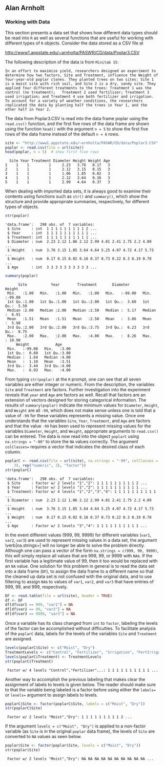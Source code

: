 ## Alan Arnholt

### Working with Data





This section presents a data set that shows how different data types should be read into `R` as well as several functions that are useful for working with different types of `R` objects.  Consider the data stored as a CSV file at

http://www1.appstate.edu/~arnholta/PASWR/CD/data/Poplar3.CSV


The following description of the data is from `Minitab 15`:

```
In an effort to maximize yield, researchers designed an experiment to determine how two factors, Site and Treatment, influence the Weight of four-year-old poplar clones. They planted trees on two sites: Site 1 is a moist site with rich soil, and Site 2 is a dry, sandy site. They applied four different treatments to the trees: Treatment 1 was the control (no treatment);   Treatment 2 used fertilizer; Treatment 3 used irrigation; and Treatment 4 use both fertilizer and irrigation. To account for a variety of weather conditions, the researchers replicated the data by planting half the trees in Year 1, and the other half in Year 2.
```

The data from Poplar3.CSV is read into the data frame poplar using the `read.csv()` function, and the first five rows of the data frame are shown using the function `head()` with the argument `n = 5` to show the first five rows of the data frame instead of the default `n = 6` rows.



```r
site <- "http://www1.appstate.edu/~arnholta/PASWR/CD/data/Poplar3.CSV"
poplar <- read.csv(file = url(site))
head(poplar, n = 5)  # show first five rows
```

```
  Site Year Treatment Diameter Height Weight Age
1    1    1         1     2.23   3.76   0.17   3
2    1    1         1     2.12   3.15   0.15   3
3    1    1         1     1.06   1.85   0.02   3
4    1    1         1     2.12   3.64   0.16   3
5    1    1         1     2.99   4.64   0.37   3
```


When dealing with imported data sets, it is always good to examine their contents using functions such as `str()` and `summary()`, which show the structure and provide appropriate summaries, respectively, for different types of objects.


```r
str(poplar)
```

```
'data.frame':	298 obs. of  7 variables:
 $ Site     : int  1 1 1 1 1 1 1 1 1 2 ...
 $ Year     : int  1 1 1 1 1 1 1 1 1 1 ...
 $ Treatment: int  1 1 1 1 1 1 1 1 1 1 ...
 $ Diameter : num  2.23 2.12 1.06 2.12 2.99 4.01 2.41 2.75 2.2 4.09 ...
 $ Height   : num  3.76 3.15 1.85 3.64 4.64 5.25 4.07 4.72 4.17 5.73 ...
 $ Weight   : num  0.17 0.15 0.02 0.16 0.37 0.73 0.22 0.3 0.19 0.78 ...
 $ Age      : int  3 3 3 3 3 3 3 3 3 3 ...
```

```r
summary(poplar)
```

```
      Site           Year        Treatment       Diameter          Height      
 Min.   :1.00   Min.   :1.00   Min.   :1.00   Min.   :-99.00   Min.   :-99.00  
 1st Qu.:1.00   1st Qu.:1.00   1st Qu.:2.00   1st Qu.:  3.60   1st Qu.:  5.50  
 Median :2.00   Median :2.00   Median :2.50   Median :  5.17   Median :  6.91  
 Mean   :1.51   Mean   :1.51   Mean   :2.50   Mean   :  3.86   Mean   :  5.90  
 3rd Qu.:2.00   3rd Qu.:2.00   3rd Qu.:3.75   3rd Qu.:  6.23   3rd Qu.:  8.75  
 Max.   :2.00   Max.   :2.00   Max.   :4.00   Max.   :  8.26   Max.   : 10.90  
     Weight            Age      
 Min.   :-99.00   Min.   :3.00  
 1st Qu.:  0.60   1st Qu.:3.00  
 Median :  1.64   Median :4.00  
 Mean   :  1.10   Mean   :3.51  
 3rd Qu.:  3.44   3rd Qu.:4.00  
 Max.   :  6.93   Max.   :4.00  
```


From typing `str(poplar)` at the `R` prompt, one can see that all seven variables are either integer or numeric.  From the description, the variables `Site` and `Treatment` are factors.  Further investigation into the experiment reveals that `year` and `Age` are factors as well. Recall that factors are an extension of vectors designed for storing categorical information.   The results of `summary(poplar)` indicate the minimum values for `Diameter`, `Height`, and `Weight` are all `-99`, which does not make sense unless one is told that a value of `-99` for these variables represents a missing value.  Once one understands that the variables `Site`, `Year`, `Treatment`, and `Age` are factors and that the value `-99` has been used to represent missing values for the variables `Diameter`, `Height`, and `Weight`, appropriate arguments to `read.csv()` can be entered.  The data is now read into the object `poplarC` using `na.strings = "-99"` to store the `NA` values correctly.  The argument `colClasses=` requires a vector that indicates the desired class of each column.


```r
poplarC <- read.csv(file = url(site), na.strings = "-99", colClasses = c(rep("factor", 
    3), rep("numeric", 3), "factor"))
str(poplarC)
```

```
'data.frame':	298 obs. of  7 variables:
 $ Site     : Factor w/ 2 levels "1","2": 1 1 1 1 1 1 1 1 1 2 ...
 $ Year     : Factor w/ 2 levels "1","2": 1 1 1 1 1 1 1 1 1 1 ...
 $ Treatment: Factor w/ 4 levels "1","2","3","4": 1 1 1 1 1 1 1 1 1 1 ...
 $ Diameter : num  2.23 2.12 1.06 2.12 2.99 4.01 2.41 2.75 2.2 4.09 ...
 $ Height   : num  3.76 3.15 1.85 3.64 4.64 5.25 4.07 4.72 4.17 5.73 ...
 $ Weight   : num  0.17 0.15 0.02 0.16 0.37 0.73 0.22 0.3 0.19 0.78 ...
 $ Age      : Factor w/ 2 levels "3","4": 1 1 1 1 1 1 1 1 1 1 ...
```


In the event different values (999, 99, 9999) for different variables (`var1`, `var2`, `var3`) are used to represent missing values in a data set, the argument \verb|na.strings=| will no longer be able to solve the problem directly.  Although one can pass a vector of the form `na.strings = c(999, 99, 9999)`, this will simply replace all values that are 999,  99, or 9999 with `NA`s.  If the first variable has a legitimate value of 99, then it too would be replaced with an `NA` value.  One solution for this problem in general is to read the data set into a data frame (`DF`), to assign the data frame to a different name so that the cleaned up data set is not confused with the original data, and to use filtering to assign `NA`s to values of `var1`, `var2`, and `var3` that have entries of 999, 99, and 999, respectively.


```r
DF <- read.table(file = url(site), header = TRUE)
df <- DF
df[df$var1 == 999, "var1"] = NA
df[df$var2 == 99, "var2"] = NA
df[df$var3 == 9999, "var3"] = NA
```


Once a variable has its class changed from `int` to `factor`, labeling the levels of the factor can be accomplished without difficulties.  To facilitate analysis of the `poplarC` data, labels for the levels of the variables `Site` and `Treatment` are assigned.


```r
levels(poplarC$Site) <- c("Moist", "Dry")
TreatmentLevels <- c("Control", "Fertilizer", "Irrigation", "FertIrriga")
levels(poplarC$Treatment) <- TreatmentLevels
str(poplarC$Treatment)
```

```
 Factor w/ 4 levels "Control","Fertilizer",..: 1 1 1 1 1 1 1 1 1 1 ...
```


Another way to accomplish the previous labeling that makes clear the assignment of labels to levels is given below.  The reader should make sure to that the variable being labeled is a factor before using either the `labels=` or `levels=` argument to assign labels to levels.


```r
poplarC$Site <- factor(poplarC$Site, labels = c("Moist", "Dry"))
str(poplarC$Site)
```

```
 Factor w/ 2 levels "Moist","Dry": 1 1 1 1 1 1 1 1 1 2 ...
```


If the argument `levels = c("Moist", "Dry")` is applied to a non-factor variable (as `Site` is in the original `poplar` data frame), the levels of `Site` are converted to `NA` values as seen below.


```r
poplar$Site <- factor(poplar$Site, levels = c("Moist", "Dry"))
str(poplar$Site)
```

```
 Factor w/ 2 levels "Moist","Dry": NA NA NA NA NA NA NA NA NA NA ...
```

